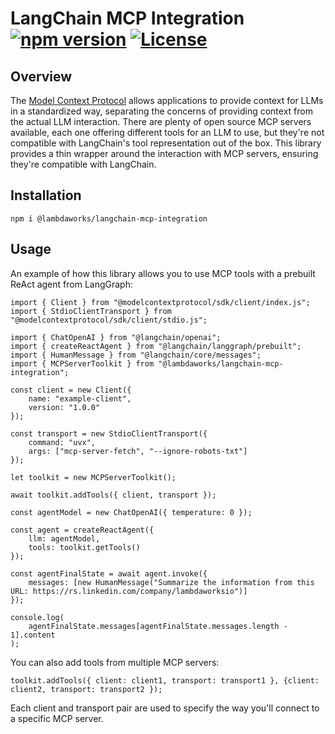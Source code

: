 # LangChain MCP Integration [![npm version](https://img.shields.io/npm/v/%40lambdaworks%2Flangchain-mcp-integration)](https://www.npmjs.com/package/@lambdaworks/langchain-mcp-integration) [![License](https://img.shields.io/badge/License-Apache%202.0-blue.svg)](https://opensource.org/licenses/Apache-2.0)

## Overview

The [Model Context Protocol](https://modelcontextprotocol.io/introduction) allows applications to provide context for LLMs in a standardized way, separating the concerns of providing context from the actual LLM interaction. There are plenty of open source MCP servers available, each one offering different tools for an LLM to use, but they're not compatible with LangChain's tool representation out of the box. This library provides a thin wrapper around the interaction with MCP servers, ensuring they're compatible with LangChain.

## Installation

```
npm i @lambdaworks/langchain-mcp-integration
```

## Usage

An example of how this library allows you to use MCP tools with a prebuilt ReAct agent from LangGraph:

```
import { Client } from "@modelcontextprotocol/sdk/client/index.js";
import { StdioClientTransport } from "@modelcontextprotocol/sdk/client/stdio.js";

import { ChatOpenAI } from "@langchain/openai";
import { createReactAgent } from "@langchain/langgraph/prebuilt";
import { HumanMessage } from "@langchain/core/messages";
import { MCPServerToolkit } from "@lambdaworks/langchain-mcp-integration";

const client = new Client({
    name: "example-client",
    version: "1.0.0"
});

const transport = new StdioClientTransport({
    command: "uvx",
    args: ["mcp-server-fetch", "--ignore-robots-txt"]
});

let toolkit = new MCPServerToolkit();

await toolkit.addTools({ client, transport });

const agentModel = new ChatOpenAI({ temperature: 0 });

const agent = createReactAgent({
    llm: agentModel,
    tools: toolkit.getTools()
});

const agentFinalState = await agent.invoke({ 
    messages: [new HumanMessage("Summarize the information from this URL: https://rs.linkedin.com/company/lambdaworksio")] 
});

console.log(
    agentFinalState.messages[agentFinalState.messages.length - 1].content
);
```

You can also add tools from multiple MCP servers:

```
toolkit.addTools({ client: client1, transport: transport1 }, {client: client2, transport: transport2 });
```

Each client and transport pair are used to specify the way you'll connect to a specific MCP server.
